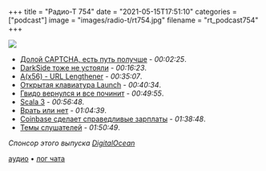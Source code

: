 +++
title = "Радио-Т 754"
date = "2021-05-15T17:51:10"
categories = ["podcast"]
image = "images/radio-t/rt754.jpg"
filename = "rt_podcast754"
+++

![](https://radio-t.com/images/radio-t/rt754.jpg)

- [Долой CAPTCHA, есть путь получше](https://blog.cloudflare.com/introducing-cryptographic-attestation-of-personhood/) - *00:02:25*.
- [DarkSide тоже не устояли](https://www.bleepingcomputer.com/news/security/darkside-ransomware-servers-reportedly-seized-operation-shuts-down/) - *00:16:23*.
- [A(x56) - URL Lengthener](https://aaa.aaaaaaaaaaaaaaaaaaaaaaaaaaaaaaaaaaaaaaaaaaaaaaaaaaaaaaaa.com/) - *00:35:07*.
- [Открытая клавиатура Launch](https://www.opennet.ru/opennews/art.shtml?num=55147) - *00:40:34*.
- [Гвидо вернулся и все починит](https://www.opennet.ru/opennews/art.shtml?num=55146) - *00:49:55*.
- [Scala 3](https://scala-lang.org/blog/2021/05/14/scala3-is-here.html) - *00:56:48*.
- [Врать или нет](https://betterprogramming.pub/i-fired-one-of-my-programmers-15-days-after-hiring-them-5316e9337ec4?gi=d8464c685e24) - *01:04:39*.
- [Coinbase сделает справедливые зарплаты](https://www.protocol.com/bulletins/coinbase-salary-negotiations-ban) - *01:38:48*.
- [Темы слушателей](https://radio-t.com/p/2021/05/11/prep-754/) - *01:50:49*.

*Спонсор этого выпуска [DigitalOcean](https://do.co/radiot)*


[аудио](https://cdn.radio-t.com/rt_podcast754.mp3) • [лог чата](https://chat.radio-t.com/logs/radio-t-754.html)
<audio src="https://cdn.radio-t.com/rt_podcast754.mp3" preload="none"></audio>
